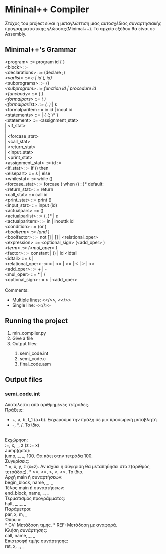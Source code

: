 # Mininal++ Compiler

Στόχος του project είναι η μεταγλώττιση μιας αυτοσχέδιας συναρτησιακής
προγραμματιστικής γλώσσας(Minimal++). Το αρχείο εξόδου θα είναι σε Assembly.

## Minimal++'s  Grammar

\<program> ::= program id { <block> }<br/>
\<block> ::= <declarations> <subprograms> <statements><br/>
\<declarations> ::= (declare <varlist>;)*<br/>
\<varlist> ::= ε | id (, id)*<br/>
\<subprograms> ::= (<subprogram>)*<br/>
\<subprogram> ::= function id <funcbody> | procedure id <funcbody><br/>
\<funcbody> ::= <formalpars> { <block> }<br/>
\<formalpars> ::= ( <formalparlist> )<br/>
\<formalparlist> ::= <formalparitem> (, <formalparitem>)* | ε<br/>
\<formalparitem ::= in id | inout id<br/>
\<statements> ::= <statement> | { <statement> (; <statement>)* }<br/>
\<statement> ::= <assignment_stat><br/>
| <if_stat><br/>
| <whilestat><br/>
| <forcase_stat><br/>
| <call_stat><br/>
| <return_stat><br/>
| <input_stat><br/>
| <print_stat><br/>
\<assignment_stat> ::= id := <expression><br/>
\<if_stat> ::= if (<condition>) then <statements> <elsepart><br/>
\<elsepart> ::= ε | else <statements><br/>
\<whilestat> ::= while (<condition>)<statements><br/>
\<forcase_stat> ::= forcase ( when (<condition>) : <statements>)* default: <statements><br/>
\<return_stat> ::= return <expression><br/>
\<call_stat> ::= call id <actualpars><br/>
\<print_stat> ::= print (<expression>)<br/>
\<input_stat> ::= input (id)<br/>
\<actualpars> ::= (<actualparlist>)<br/>
\<actualparlist> ::= <actualparitem> (, <actualparitem>)* | ε<br/>
\<actualparitem> ::= in <expression> | inouttk id<br/>
\<condition> ::= <boolterm> (or <boolterm>)*<br/>
\<boolterm> ::= <boolfactor> (and <boolfactor>)*<br/>
\<boolfactor> ::= not [<condition>] | [<condition>] | <expression> <relational_oper> <expression><br/>
\<expression> ::= <optional_sign> <term> (<add_oper> <term>)*<br/>
\<term> ::= <factor> (<mul_oper> <factor>)*<br/>
\<factor> ::= constant | (<expression>) | id <idtail<br/>
\<idtail> ::= ε | <actualpars><br/>
\<relational_oper> ::= = | <= | >= | < | > | <><br/>
\<add_oper> ::= + | -<br/>
\<mul_oper> ::= * | /<br/>
\<optional_sign> ::= ε | <add_oper><br/>
<br/>
Comments:
* Multiple lines: <</*>>, <<*/>>
* Single line: <<//>>

## Running the project

<ol>
<li>min_compiler.py</li>
<li>Give a file</li>
<li>Output files:</li>
<ol>
<li>semi_code.int</li>
<li>semi_code.c</li>
<li>final_code.asm</li>
</ol>
</ol>

## Output files

### semi_code.int

Αποτελείται από αριθμημένες τετράδες.<br/>
Πράξεις:<br/>
* +, a, b, t_1 (a+b). Εκχωρούμε την πράξη σε μια προσωρινή μεταβλητή
* -, *, /. Το ίδιο.
<br/>
Εκχώρηση:<br/>
:=, x, _, z (z := x)<br/>
Jump(goto):<br/>
jump, _, _, 100. Θα πάει στην τετράδα 100.<br/>
Συγκρίσεις:<br/>
* =, x, y, z (x=z). Αν ισχύει η σύγκριση θα μεταπηδήσει στο z(αριθμός τετράδας).
* >=, <=, >, <, <>. To ίδιο.
<br/>
Αρχή main ή συναρτήσεων:<br/>
begin_block, name, _, _<br/>
Τέλος main ή συναρτήσεων:<br/>
end_block, name, _, _<br/>
Τερματισμός προγράμματος:<br/>
halt, _, _, _<br/>
Παράμετροι:<br/>
par, x, m, _<br/>
Όπου x:<br/>
* CV: Μετάδοση τιμής.
* REF: Μετάδοση με αναφορά.
<br/>
Κλήση συνάρτησης:<br/>
call, name, _, _<br/>
Επιστροφή τιμής συνάρτησης:<br/>
ret, x, _, _<br/>
